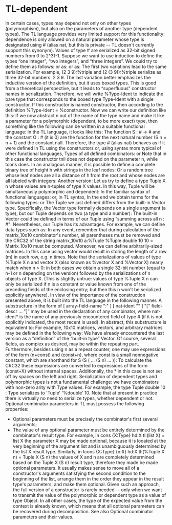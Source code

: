 # TL-dependent
In certain cases, types may depend not only on other types (polymorphism), but also on the parameters of another type (dependent types). The TL language provides very limited support for this functionality: dependence is only allowed on a natural parameter whose type is designated using # (alias nat, but this is private -- TL doesn't currently support this synonym). Values of type # are serialized as 32-bit signed numbers from 0 to 2^31-1.
Suppose we want to use induction to define the types “one integer”, “two integers”, and “three integers”. We could try to define them as follows:
or as:
or as:
The first two variations lead to the same serialization. For example, (2 3 9):%triple and (2 (3 9)):%triple serialize as three 32-bit numbers: 2 3 9. The last variation better emphasizes the inductive version of the definition, but it uses boxed types. This is good from a theoretical perspective, but it leads to “superfluous” constructor names in serialization.
Therefore, we will write %Type-Ident to indicate the bare type that corresponds to the boxed type Type-Ident with a single constructor. If this constructor is named constructor, then according to the definition %Type-Ident = %constructor. Now we can write our definition like this:
If we now abstract n out of the name of the type name and make it like a parameter for a polymorphic (dependent, to be more exact) type, then something like the following can be written in a suitable functional language:
In the TL language, it looks like this:
The function S : # -> # and the constant O : # (it is 0) are the function for the next natural number (S n = n + 1) and the constant null. Therefore, the type # (alias nat) behaves as if it were defined in TL using the constructors
or, using syntax more typical of other functional languages,
Types of all defined combinators:
or
Note that in this case the constructor tnil does not depend on the parameter n, while tcons does.
In an analogous manner, it is possible to define a complete binary tree of height h with strings in the leaf nodes:
Or a random tree whose leaf nodes are all a distance of h from the root and whose nodes are all labeled with integers:
Another version:
Let us try to define a type Tuple X n whose values are n-tuples of type X values. In this way, Tuple will be simultaneously polymorphic and dependent:
In the familiar syntax of functional languages:
or, in TL syntax,
In the end we obtain terms for the following types:
or
The Tuple we just defined differs from the built-in Vector type. Specifically, the Vector type formally depends on a single argument (a type), but our Tuple depends on two (a type and a number):
The built-in Vector could be defined in terms of our Tuple using “summing across all n : #":
Nevertheless, our Tuple has its advantages. For example, we can define data types such as:
In any event, remember that during calculation of the matrix_10x10 combinator's number, all parentheses must be removed and the CRC32 of the string matrix_10x10 a:%Tuple %Tuple double 10 10 = Matrix_10x10 must be computed.
Moreover, we can define arbitrarily-sized matrices:
In this case using vector would result in storing the length of a row (m) in each row, e.g. n times.
Note that the serializations of values of type %Tuple X n and vector X (also known as %vector X and %Vector X) nearly match when n > 0: in both cases we obtain a single 32-bit number (equal to n-1 or n depending on the version) followed by the serializations of n objects of type X. (This is slightly untrue: values of type %Tuple X n can only be serialized if n is a constant or value known from one of the preceding fields of the enclosing entry; but then this n won't be serialized explicitly anywhere).
In view of the importance of the construction presented above, it is built into the TL language in the following manner. A substructure in the form of [ array-field-name ":" ] [ nat-ident "" ] "[" field-descr ... "]” may be used in the declaration of any combinator, where nat-ident* is the name of any previously encountered field of type # (if it is not explicitly indicated, the most recent is used). In abstract, this substructure is equivalent to:
For example, 10x10 matrices, vectors, and arbitrary matrices may be defined in the following way:
We have already encountered the last version as a “definition” of the “built-in type” Vector.
Of course, several fields, as complex as desired, may be within the repeating part. Furthermore, besides using n as a repeat counter, one may use expressions of the form (n+const) and (const+n), where const is a small nonnegative constant, which are shorthand for S (S ( ... (S n) ... )):
To calculate the CRC32 these expressions are converted to expressions of the form (const+X) without internal spaces. Additionally, the * in this case is not set off by spaces on the left and right.
Serialization of dependent types and polymorphic types is not a fundamental challenge: we have combinators with non-zero arity with Type values. For example, the type Tuple double 10 : Type serializes to 'Tuple' '%double' 10. Note that at present in practice there is virtually no need to serialize types, whether dependent or not.
Optional combinator parameters in TL must possess the following properties:
- Optional parameters must be precisely the combinator's first several arguments;
- The value of any optional parameter must be entirely determined by the combinator's result type.
For example, in cons {X:Type} hd:X tl:(list X) = list X the parameter X may be made optional, because it is located at the very beginning of the argument list and is unambiguously determined by the list X result type. Similarly, in tcons {X:Type} {n:#} hd:X tl:(%Tuple X n) = Tuple X (S n) the values of X and n are completely determined based on the Tuple X (S n) result type, therefore they made be made optional parameters.
It usually makes sense to move all of a constructor's arguments satisfying the second condition to the beginning of the list, arrange them in the order they appear in the result type's parameters, and make them optional. Given such an approach, the full version of a constructor is rarely needed -- only when we want to transmit the value of the polymorphic or dependent type as a value of type Object. In all other cases, the type of the expected value from the context is already known, which means that all optional parameters can be recovered during decomposition.
See also Optional combinator parameters and their values.
